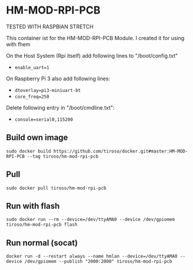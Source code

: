 <h1>HM-MOD-RPI-PCB</h1>
<p>TESTED WITH RASPBIAN STRETCH</p>
<p>This container ist for the HM-MOD-RPI-PCB Module. I created it for using with fhem</p>
<p>On the Host System (Rpi itself) add following lines to "/boot/config.txt"
<ul>
<li><code>enable_uart=1</code></li>
</ul>
On Raspberry Pi 3 also add following lines:
<ul>
<li><code>dtoverlay=pi3-miniuart-bt</code></li>
<li><code>core_freq=250</code></li>
</ul>
</p>
<p>Delete following entry in "/boot/cmdline.txt":
  <ul>
<li><code>console=serial0,115200</code></li>
</ul>
</p>

<h2>Build own image</h2>
<p><code>sudo docker build https://github.com/tiroso/docker.git#master:HM-MOD-RPI-PCB --tag tiroso/hm-mod-rpi-pcb</code></p>

<h2>Pull</h2>
<p><code>sudo docker pull tiroso/hm-mod-rpi-pcb</code></p>

<h2>Run with flash</h2>
<p><code>sudo docker run --rm --device=/dev/ttyAMA0 --device /dev/gpiomem tiroso/hm-mod-rpi-pcb flash</code></p>

<h2>Run normal (socat)</h2>
<p><code>docker run -d --restart always --name hmlan --device=/dev/ttyAMA0 --device /dev/gpiomem --publish "2000:2000" tiroso/hm-mod-rpi-pcb</code></p>
